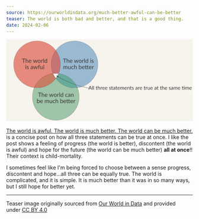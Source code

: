 ```yaml
---
source: https://ourworldindata.org/much-better-awful-can-be-better
teaser: The world is both bad and better, and that is a good thing.
date: 2024-02-06
---
```

![](../assets/images/awful_better.webp)

[The world is awful. The world is much better. The world can be much better.](https://ourworldindata.org/much-better-awful-can-be-better) is a concise post on how all three statements can be true at once.   I like the post shows a feeling of progress (the world is better), discontent (the world is awful) and hope for the future (the world can be much better) **all at once**!!  Their context is child-mortality.  

I sometimes feel like I'm being forced to choose between a sense progress, discontent and hope...all three can be equally true.  The world is complicated, and it is simple.  It is much better than it was in so many ways, but I still hope for better yet.

---
Teaser image originally sourced from [Our World in Data](https://ourworldindata.org/) and provided under [CC BY 4.0](https://chooser-beta.creativecommons.org/img/cc-logo.f0ab4ebe.svg)
